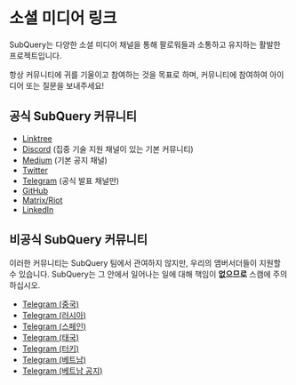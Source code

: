 # 소셜 미디어 링크

SubQuery는 다양한 소셜 미디어 채널을 통해 팔로워들과 소통하고 유지하는 활발한 프로젝트입니다.

항상 커뮤니티에 귀를 기울이고 참여하는 것을 목표로 하며, 커뮤니티에 참여하여 아이디어 또는 질문을 보내주세요!

## 공식 SubQuery 커뮤니티

- [Linktree](https://linktr.ee/subquerynetwork)
- [Discord](https://discord.com/invite/subquery) (집중 기술 지원 채널이 있는 기본 커뮤니티)
- [Medium](https://subquery.medium.com) (기본 공지 채널)
- [Twitter](https://twitter.com/subquerynetwork)
- [Telegram](https://t.me/subquerynetwork) (공식 발표 채널만)
- [GitHub](https://github.com/SubQuery/subql)
- [Matrix/Riot](https://matrix.to/#/#subquery:matrix.org)
- [LinkedIn](https://www.linkedin.com/company/subquery)

## 비공식 SubQuery 커뮤니티

이러한 커뮤니티는 SubQuery 팀에서 관여하지 않지만, 우리의 앰버서더들이 지원할 수 있습니다. SubQuery는 그 안에서 일어나는 일에 대해 책임이 **없으므로** 스캠에 주의하십시오.

- [Telegram (중국)](https://t.me/subquerychina)
- [Telegram (러시아)](https://t.me/SubQuery_russia)
- [Telegram (스페인)](https://t.me/SubQueryES)
- [Telegram (태국)](https://t.me/subquerynetworkthai)
- [Telegram (터키)](https://t.me/subquery_TR)
- [Telegram (베트남)](https://t.me/subqueryvietnam)
- [Telegram (베트남 공지)](https://t.me/subqueryannvn)
